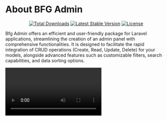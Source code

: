 # About BFG Admin

<p align="center">
<a href="https://packagist.org/packages/bfg/admin"><img src="https://img.shields.io/packagist/dt/bfg/admin" alt="Total Downloads" /></a>
<a href="https://packagist.org/packages/bfg/admin"><img src="https://img.shields.io/packagist/v/bfg/admin" alt="Latest Stable Version" /></a>
<a href="https://packagist.org/packages/bfg/admin"><img src="https://img.shields.io/packagist/l/bfg/admin" alt="License" /></a>
</p>

Bfg Admin offers an efficient and user-friendly package for Laravel applications, streamlining the creation of an admin panel with comprehensive functionalities. It is designed to facilitate the rapid integration of CRUD operations (Create, Read, Update, Delete) for your models, alongside advanced features such as customizable filters, search capabilities, and data sorting options.

<video src="https://www.youtube.com/watch?v=2HjjJsHDKTg" />

If you want, you can [buy me a coffee](https://buymeacoffee.com/gmsswxsave3)

## Key Features

### Flexible Configuration

Bfg Admin excels in providing extensive configurability for each model, allowing for detailed customization of field displays, validation rules, and model relationships. This ensures that the administrative interface is tailored to meet the specific requirements of your project.

### User-friendly Interface

The hallmark of Bfg Admin is its ease of use, making the construction of an administrative panel both straightforward and efficient. It simplifies creating, editing, and deleting entries, offering significant customization in appearance and functionality to enhance the user experience.

### Automated Code Generation

A significant advantage of Bfg Admin is its automated generation of controllers, view templates, and routes for your models. This feature not only saves valuable development time but also streamlines the development process, making it more efficient and less prone to errors.

### Seamless Laravel Integration

Fully integrated with Laravel, Bfg Admin leverages the framework's robust features, including migrations, user authorization, and extensibility. This seamless integration enhances the functionality and reliability of the admin panel, making it a robust tool for developers.

## Why Choose Bfg Admin?

Bfg Admin is the go-to choice for developers needing a powerful, ready-made admin panel for their project. It allows you to focus on core development tasks without the overhead of building and configuring an administrative interface from scratch. By providing a blend of flexibility, convenience, and efficiency, Bfg Admin is an invaluable tool for accelerating project development and achieving professional results.

In conclusion, Bfg Admin is an ideal solution for Laravel developers seeking a comprehensive, easy-to-use admin panel. It offers a perfect blend of features that save time and resources, making it an essential tool for enhancing the functionality of your Laravel application.
